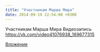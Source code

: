 ```yaml
---
title: "Участникам Марша Мира"
date: 2014-09-19 22:54:00 +0300
---
```


Участникам Марша Мира
Видеозапись
https://vk.com/video41076938_169677315

[Вложение](https://vk.com/video41076938_169677315)

